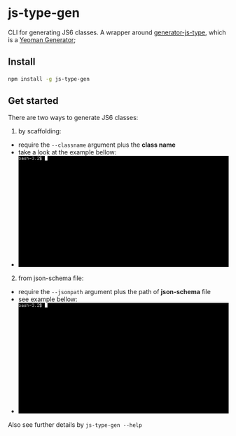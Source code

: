 # js-type-gen
CLI for generating JS6 classes. A wrapper around [generator-js-type](https://github.com/igorlima/generator-js-type), which is a [Yeoman Generator](http://yeoman.io/authoring/index.html);

## Install

```sh
npm install -g js-type-gen
```

## Get started

There are two ways to generate JS6 classes:

1. by scaffolding:
 - require the `--classname` argument plus the **class name**
 - take a look at the example bellow:
 - ![example on how to scaffold a js6 class](https://raw.githubusercontent.com/igorlima/js-type-gen/images/images/scaffolding-a-js6-class.gif)

2. from json-schema file:
 - require the `--jsonpath` argument plus the path of **json-schema** file
 - see example bellow:
 - ![example on how generate js6 classes from json schemas](https://raw.githubusercontent.com/igorlima/js-type-gen/images/images/generating-js6-classes-from-json-schema.gif)

Also see further details by ``js-type-gen --help``
